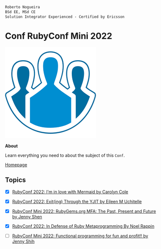 ```
Roberto Nogueira  
BSd EE, MSd CE
Solution Integrator Experienced - Certified by Ericsson
```

# Conf RubyConf Mini 2022

![project image](images/conf.png)

**About**

Learn everything you need to about the subject of this `Conf`.

[Homepage](https://www.youtube.com/playlist?list=PLbHJudTY1K0dERpqJUEFOFSsMGvR6st9U)

## Topics

* [x] [RubyConf 2022: I'm in love with Mermaid by Carolyn Cole](https://www.youtube.com/watch?v=W-UsnbGH2c8&list=PLbHJudTY1K0dERpqJUEFOFSsMGvR6st9U&index=55&ab_channel=RubyCentral)
* [x] [RubyConf 2022: Exit(ing) Through the YJIT by Eileen M Uchitelle](https://www.youtube.com/watch?v=PBEklhwJcUA&list=PLbHJudTY1K0dERpqJUEFOFSsMGvR6st9U&index=63&ab_channel=RubyCentral)
* [x] [RubyConf Mini 2022: RubyGems.org MFA: The Past, Present and Future by Jenny Shen](https://www.youtube.com/watch?v=_9X2I_OrsAA&list=PLbHJudTY1K0dERpqJUEFOFSsMGvR6st9U&index=26&ab_channel=RubyCentral)
* [x] [RubyConf 2022: In Defense of Ruby Metaprogramming By Noel Rappin](https://www.youtube.com/watch?v=D_ZRaZucjm4&list=PLbHJudTY1K0dERpqJUEFOFSsMGvR6st9U&index=38&ab_channel=RubyCentral)
* [ ] [RubyConf Mini 2022: Functional programming for fun and profit!! by Jenny Shih](https://www.youtube.com/watch?v=KKPvpy4agqY&list=PLbHJudTY1K0dERpqJUEFOFSsMGvR6st9U&index=8&ab_channel=RubyCentral)


